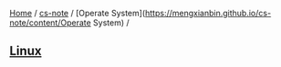 [Home](https://mengxianbin.github.io) /
[cs-note](https://mengxianbin.github.io/cs-note) /
[Operate System](https://mengxianbin.github.io/cs-note/content/Operate System) /

## [Linux](https://mengxianbin.github.io/cs-note/content/Operate%20System/Linux)
